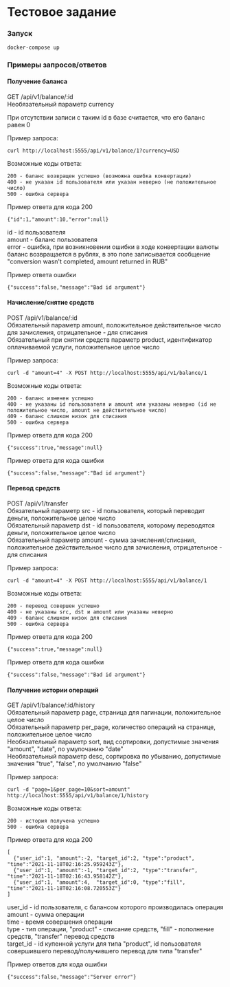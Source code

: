 # Тестовое задание

### Запуск
```
docker-compose up
```

### Примеры запросов/ответов

#### Получение баланса

GET /api/v1/balance/:id   
Необязательный параметр currency

При отсутствии записи с таким id в базе считается, что его баланс равен 0

Пример запроса:
```
curl http://localhost:5555/api/v1/balance/1?currency=USD
```
Возможные коды ответа:
```
200 - баланс возвращен успешно (возможна ошибка конвертации)
400 - не указан id пользователя или указан неверно (не положительное число)
500 - ошибка сервера
```

Пример ответа для кода 200
```
{"id":1,"amount":10,"error":null}
```
id - id пользователя   
amount - баланс пользователя    
error - ошибка, при возникновении ошибки в ходе конвертации валюты баланс возвращается в рублях, в это поле записывается сообщение "conversion wasn't completed, amount returned in RUB"

Пример ответа ошибки
```
{"success":false,"message":"Bad id argument"}
```

#### Начисление/снятие средств

POST /api/v1/balance/:id   
Обязательный параметр amount, положительное действительное число для зачисления, отрицательное - для списания  
Обязательный при снятии средств параметр product, идентификатор оплачиваемой услуги, положительное целое число

Пример запроса:
```
curl -d "amount=4" -X POST http://localhost:5555/api/v1/balance/1
```

Возможные коды ответа:
```
200 - баланс изменен успешно
400 - не указаны id пользователя и amount или указаны неверно (id не положительное число, amount не действительное число)
409 - баланс слишком низок для списания
500 - ошибка сервера
```

Пример ответа для кода 200
```
{"success":true,"message":null}
```

Пример ответа для кода ошибки
```
{"success":false,"message":"Bad id argument"}
```

#### Перевод средств

POST /api/v1/transfer   
Обязательный параметр src - id пользователя, который переводит деньги, положительное целое число  
Обязательный параметр dst - id пользователя, которому переводятся деньги, положительное целое число  
Обязательный параметр amount - сумма зачисления/списания, положительное действительное число для зачисления, отрицательное - для списания

Пример запроса:
```
curl -d "amount=4" -X POST http://localhost:5555/api/v1/balance/1
```

Возможные коды ответа:
```
200 - перевод совершен успешно
400 - не указаны src, dst и amount или указаны неверно
409 - баланс слишком низок для списания
500 - ошибка сервера
```

Пример ответа для кода 200
```
{"success":true,"message":null}
```

Пример ответа для кода ошибки
```
{"success":false,"message":"Bad id argument"}
```

#### Получение истории операций

GET /api/v1/balance/:id/history  
Обязательный параметр page, страница для пагинации, положительное целое число  
Обязательный параметр per_page, количество операций на странице, положительное целое число  
Необязательный параметр sort, вид сортировки, допустимые значения "amount", "date", по умулочанию "date"  
Необязательный параметр desc, сортировка по убыванию, допустимые значения "true", "false", по умолчанию "false"  

Пример запроса:
```
curl -d "page=1&per_page=10&sort=amount" http://localhost:5555/api/v1/balance/1/history
```

Возможные коды ответа:
```
200 - история получена успешно
500 - ошибка сервера
```

Пример ответа для кода 200
```
[
  {"user_id":1, "amount":-2, "target_id":2, "type":"product",  "time":"2021-11-18T02:16:25.959243Z"},
  {"user_id":1, "amount":-1, "target_id":2, "type":"transfer", "time":"2021-11-18T02:16:43.958142Z"},
  {"user_id":1, "amount":4,  "target_id":0, "type":"fill",     "time":"2021-11-18T02:16:08.720553Z"}
]
```
user_id - id пользователя, с балансом которого производилась операция  
amount - сумма операции  
time - время совершения операции  
type - тип операции, "product" - списание средств, "fill" - пополнение средств, "transfer" перевод средств  
target_id - id купенной услуги для типа "product", id пользователя совершившего перевод/получившего перевод для типа "transfer"

Пример ответов для кода ошибки
```
{"success":false,"message":"Server error"}
```
